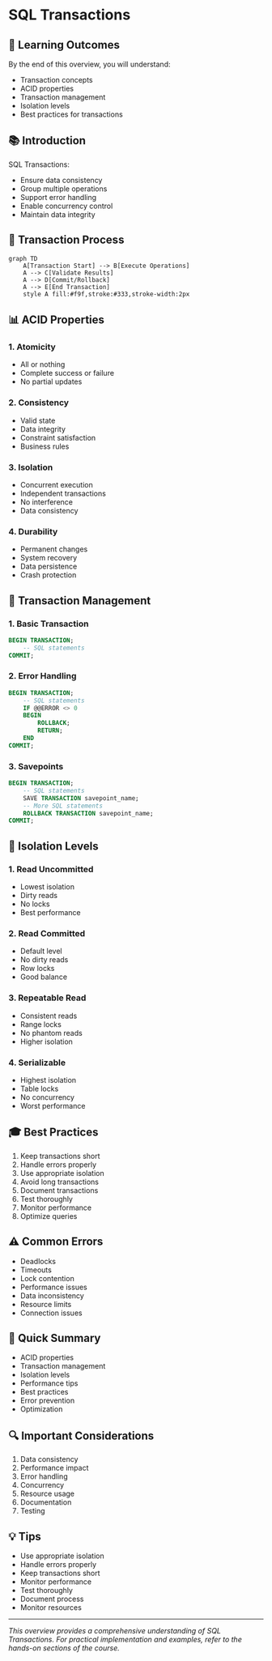 # SQL Transactions

## 🎯 Learning Outcomes
By the end of this overview, you will understand:
- Transaction concepts
- ACID properties
- Transaction management
- Isolation levels
- Best practices for transactions

## 📚 Introduction
SQL Transactions:
- Ensure data consistency
- Group multiple operations
- Support error handling
- Enable concurrency control
- Maintain data integrity

## 🔄 Transaction Process
```mermaid
graph TD
    A[Transaction Start] --> B[Execute Operations]
    A --> C[Validate Results]
    A --> D[Commit/Rollback]
    A --> E[End Transaction]
    style A fill:#f9f,stroke:#333,stroke-width:2px
```

## 📊 ACID Properties

### 1. Atomicity
- All or nothing
- Complete success or failure
- No partial updates

### 2. Consistency
- Valid state
- Data integrity
- Constraint satisfaction
- Business rules

### 3. Isolation
- Concurrent execution
- Independent transactions
- No interference
- Data consistency

### 4. Durability
- Permanent changes
- System recovery
- Data persistence
- Crash protection

## 🔧 Transaction Management

### 1. Basic Transaction
```sql
BEGIN TRANSACTION;
    -- SQL statements
COMMIT;
```

### 2. Error Handling
```sql
BEGIN TRANSACTION;
    -- SQL statements
    IF @@ERROR <> 0
    BEGIN
        ROLLBACK;
        RETURN;
    END
COMMIT;
```

### 3. Savepoints
```sql
BEGIN TRANSACTION;
    -- SQL statements
    SAVE TRANSACTION savepoint_name;
    -- More SQL statements
    ROLLBACK TRANSACTION savepoint_name;
COMMIT;
```

## 🎯 Isolation Levels

### 1. Read Uncommitted
- Lowest isolation
- Dirty reads
- No locks
- Best performance

### 2. Read Committed
- Default level
- No dirty reads
- Row locks
- Good balance

### 3. Repeatable Read
- Consistent reads
- Range locks
- No phantom reads
- Higher isolation

### 4. Serializable
- Highest isolation
- Table locks
- No concurrency
- Worst performance

## 🎓 Best Practices
1. Keep transactions short
2. Handle errors properly
3. Use appropriate isolation
4. Avoid long transactions
5. Document transactions
6. Test thoroughly
7. Monitor performance
8. Optimize queries

## ⚠️ Common Errors
- Deadlocks
- Timeouts
- Lock contention
- Performance issues
- Data inconsistency
- Resource limits
- Connection issues

## 📝 Quick Summary
- ACID properties
- Transaction management
- Isolation levels
- Performance tips
- Best practices
- Error prevention
- Optimization

## 🔍 Important Considerations
1. Data consistency
2. Performance impact
3. Error handling
4. Concurrency
5. Resource usage
6. Documentation
7. Testing

## 💡 Tips
- Use appropriate isolation
- Handle errors properly
- Keep transactions short
- Monitor performance
- Test thoroughly
- Document process
- Monitor resources

---
*This overview provides a comprehensive understanding of SQL Transactions. For practical implementation and examples, refer to the hands-on sections of the course.* 